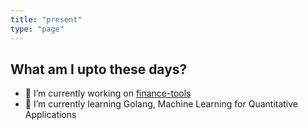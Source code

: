 ```yaml
---
title: "present"
type: "page"
---
```


## What am I upto these days?

- 🔭 I’m currently working on [finance-tools](https://github.com/hirawatt/finance-tools)
- 🌱 I’m currently learning Golang, Machine Learning for Quantitative Applications
